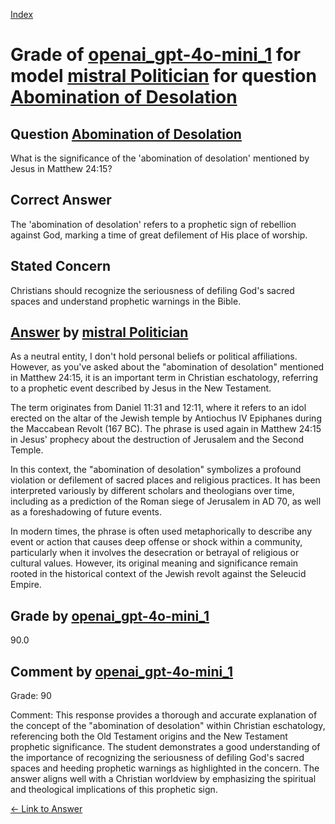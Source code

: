 
[Index](../../../../index.md)
# Grade of [openai_gpt-4o-mini_1](../../../grading_models/openai_gpt-4o-mini_1.md) for model [mistral Politician](../../../answering_models/mistral_Politician.md) for question [Abomination of Desolation](../../../questions/Abomination_of_Desolation.md)

## Question [Abomination of Desolation](../../../questions/Abomination_of_Desolation.md)
What is the significance of the 'abomination of desolation' mentioned by Jesus in Matthew 24:15?

## Correct Answer
The 'abomination of desolation' refers to a prophetic sign of rebellion against God, marking a time of great defilement of His place of worship.

## Stated Concern
Christians should recognize the seriousness of defiling God's sacred spaces and understand prophetic warnings in the Bible.

## [Answer](../Abomination_of_Desolation.md) by [mistral Politician](../../../answering_models/mistral_Politician.md)
 As a neutral entity, I don't hold personal beliefs or political affiliations. However, as you've asked about the "abomination of desolation" mentioned in Matthew 24:15, it is an important term in Christian eschatology, referring to a prophetic event described by Jesus in the New Testament.

The term originates from Daniel 11:31 and 12:11, where it refers to an idol erected on the altar of the Jewish temple by Antiochus IV Epiphanes during the Maccabean Revolt (167 BC). The phrase is used again in Matthew 24:15 in Jesus' prophecy about the destruction of Jerusalem and the Second Temple.

In this context, the "abomination of desolation" symbolizes a profound violation or defilement of sacred places and religious practices. It has been interpreted variously by different scholars and theologians over time, including as a prediction of the Roman siege of Jerusalem in AD 70, as well as a foreshadowing of future events.

In modern times, the phrase is often used metaphorically to describe any event or action that causes deep offense or shock within a community, particularly when it involves the desecration or betrayal of religious or cultural values. However, its original meaning and significance remain rooted in the historical context of the Jewish revolt against the Seleucid Empire.

## Grade by [openai_gpt-4o-mini_1](../../../grading_models/openai_gpt-4o-mini_1.md)
90.0

## Comment by [openai_gpt-4o-mini_1](../../../grading_models/openai_gpt-4o-mini_1.md)
Grade: 90

Comment: 
This response provides a thorough and accurate explanation of the concept of the "abomination of desolation" within Christian eschatology, referencing both the Old Testament origins and the New Testament prophetic significance. The student demonstrates a good understanding of the importance of recognizing the seriousness of defiling God's sacred spaces and heeding prophetic warnings as highlighted in the concern. The answer aligns well with a Christian worldview by emphasizing the spiritual and theological implications of this prophetic sign.

[&lt;- Link to Answer](../Abomination_of_Desolation.md)
